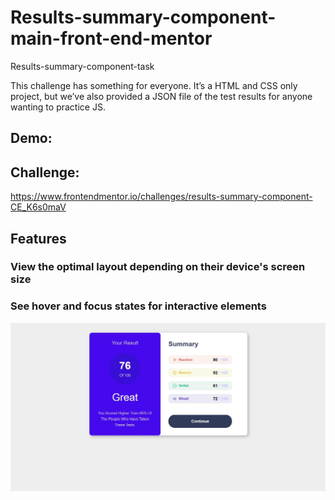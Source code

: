 # Results-summary-component-main-front-end-mentor

Results-summary-component-task

This challenge has something for everyone. It’s a HTML and CSS only project, but we’ve also provided a JSON file of the test results for anyone wanting to practice JS.

## Demo: 


## Challenge:
https://www.frontendmentor.io/challenges/results-summary-component-CE_K6s0maV

## Features

### View the optimal layout depending on their device's screen size
### See hover and focus states for interactive elements

![Getting Started](./design/desktop-preview.jpg)
